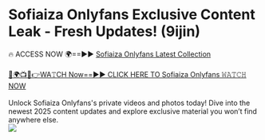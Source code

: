 # Sofiaiza Onlyfans Exclusive Content Leak - Fresh Updates! (9ijin)

🔥 ACCESS NOW 🌍==►► <a href="https://tinyurl.com/kvy9nzfs" rel="nofollow">Sofiaiza Onlyfans Latest Collection</a>
<br><br>
[🔴🌍📺📱👉WA𝚃CH Now==►► CLICK HERE TO Sofiaiza Onlyfans 𝚆𝙰𝚃𝙲𝙷 NOW](https://tinyurl.com/kvy9nzfs)
<br><br>
Unlock Sofiaiza Onlyfans's private videos and photos today! Dive into the newest 2025 content updates and explore exclusive material you won’t find anywhere else.
<br>
<a href="https://tinyurl.com/kvy9nzfs" rel="nofollow" data-target="animated-image.originalLink"><img src="https://camo.githubusercontent.com/8a4f000d20f83aca3bf7ec5f350d767afa0574a8a352519fd8cfa583a6f93a33/68747470733a2f2f692e696d6775722e636f6d2f644a486b345a712e676966" data-canonical-src="https://i.imgur.com/dJHk4Zq.gif" style="max-width: 100%; display: inline-block;" data-target="animated-image.originalImage"></a>
<br>
